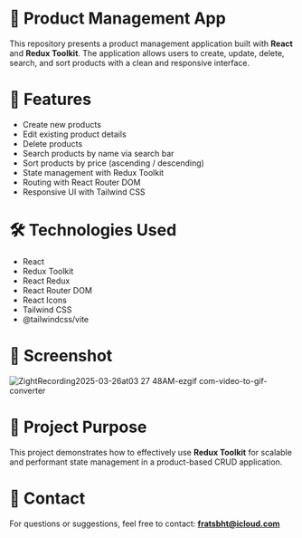 # 🛒 Product Management App

This repository presents a product management application built with **React** and **Redux Toolkit**. The application allows users to create, update, delete, search, and sort products with a clean and responsive interface.

# 🚀 Features

- Create new products  
- Edit existing product details  
- Delete products  
- Search products by name via search bar  
- Sort products by price (ascending / descending)  
- State management with Redux Toolkit  
- Routing with React Router DOM  
- Responsive UI with Tailwind CSS  

# 🛠️ Technologies Used

- React  
- Redux Toolkit  
- React Redux  
- React Router DOM  
- React Icons  
- Tailwind CSS  
- @tailwindcss/vite

# 📸 Screenshot

![ZightRecording2025-03-26at03 27 48AM-ezgif com-video-to-gif-converter](https://github.com/user-attachments/assets/a142dddf-4927-4375-8e9e-0d03c07a21c0)


# 📁 Project Purpose

This project demonstrates how to effectively use **Redux Toolkit** for scalable and performant state management in a product-based CRUD application.

# 📨 Contact

For questions or suggestions, feel free to contact: **fratsbht@icloud.com**
